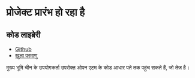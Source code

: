 # प्रोजेक्ट प्रारंभ हो रहा है

## कोड लाइब्रेरी

* [Github](https://github.com/3TiSite)
* [खुला परमाणु](https://atomgit.com/orgs/3ti)

मुख्य भूमि चीन के उपयोगकर्ता उपरोक्त ओपन एटम के कोड आधार पते तक पहुंच सकते हैं, जो तेज़ है।
